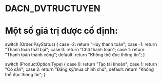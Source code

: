 ﻿# DACN_DVTRUCTUYEN
# Một số giá trị được cố định:
switch (Order.PayStatus)
{
    case -2:
        return "Hủy thanh toán";
    case -1:
        return "Thanh toán thất bại";
    case 0:
        return "Chờ thanh toán";
    case 1:
        return "Thanh toán thành công";
    default:
        return "Không thể đọc thông tin";
}

switch (ProductOption.Type)
{
    case 0:
        return "Tạo tài khoản";
    case 1:
        return "Có sẵn";
    case 2:
        return "Đăng ký/mua chính chủ";
    default:
        return "Không thể đọc thông tin";
}
